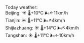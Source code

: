 Today weather:  
Beijing: ☀️   🌡️+10°C 🌬️←11km/h  
Tianjin: ☀️   🌡️+11°C 🌬️↗4km/h  
Shijiazhuang: ☀️   🌡️+14°C 🌬️↖4km/h  
Tangshan: ☀️   🌡️+11°C 🌬️←10km/h  
